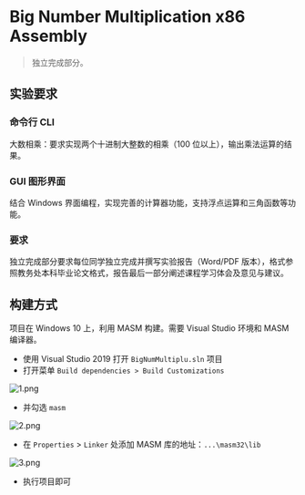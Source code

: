 ﻿# Big Number Multiplication x86 Assembly

> 独立完成部分。

## 实验要求

### 命令行 CLI

大数相乘：要求实现两个十进制大整数的相乘（100 位以上），输出乘法运算的结果。

### GUI 图形界面

结合 Windows 界面编程，实现完善的计算器功能，支持浮点运算和三角函数等功能。

### 要求

独立完成部分要求每位同学独立完成并撰写实验报告（Word/PDF 版本），格式参照教务处本科毕业论文格式，报告最后一部分阐述课程学习体会及意见与建议。

## 构建方式

项目在 Windows 10 上，利用 MASM 构建。需要 Visual Studio 环境和 MASM 编译器。

- 使用 Visual Studio 2019 打开 `BigNumMultiplu.sln` 项目
- 打开菜单 `Build dependencies > Build Customizations`

![1.png](https://i.loli.net/2019/05/03/5ccc4100e6135.png)

- 并勾选 `masm`

![2.png](https://i.loli.net/2019/05/03/5ccc4100e1ec1.png)

- 在 `Properties` > `Linker` 处添加 MASM 库的地址：`...\masm32\lib`

![3.png](https://i.loli.net/2019/05/03/5ccc410120c76.png)

- 执行项目即可